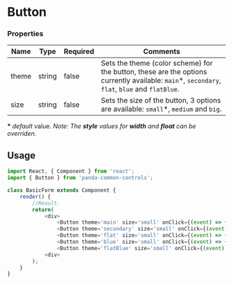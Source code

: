 # Button

### Properties

| Name  | Type   | Required | Comments |
| ------|--------|----------|----------|
| theme | string | false     | Sets the theme (color scheme) for the button, these are the options currently available: ``main``*, ``secondary``, ``flat``, ``blue`` and ``flatBlue``. |
| size  | string | false     | Sets the size of the button, 3 options are available: ``small``*, ``medium`` and ``big``. |

**\*** _default_ value.
_Note: The **style** values for **width** and **float** can be overriden._

## Usage

```javascript
import React, { Component } from 'react';
import { Button } from 'panda-common-controls';

class BasicForm extends Component {
    render() {
        //Result.
        return(
            <div>
                <Button theme='main' size='small' onClick={(event) => { console.log('[panda-common-controls][test][onClick]'); }}>Main</Button>
                <Button theme='secondary' size='small' onClick={(event) => { console.log('[panda-common-controls][test][onClick]'); }}>Secondary</Button>
                <Button theme='flat' size='small' onClick={(event) => { console.log('[panda-common-controls][test][onClick]'); }}>Flat</Button>
                <Button theme='blue' size='small' onClick={(event) => { console.log('[panda-common-controls][test][onClick]'); }}>Blue</Button>
                <Button theme='flatBlue' size='small' onClick={(event) => { console.log('[panda-common-controls][test][onClick]'); }}>Flat Blue</Button>
            <div>
        );
    }
}
```
